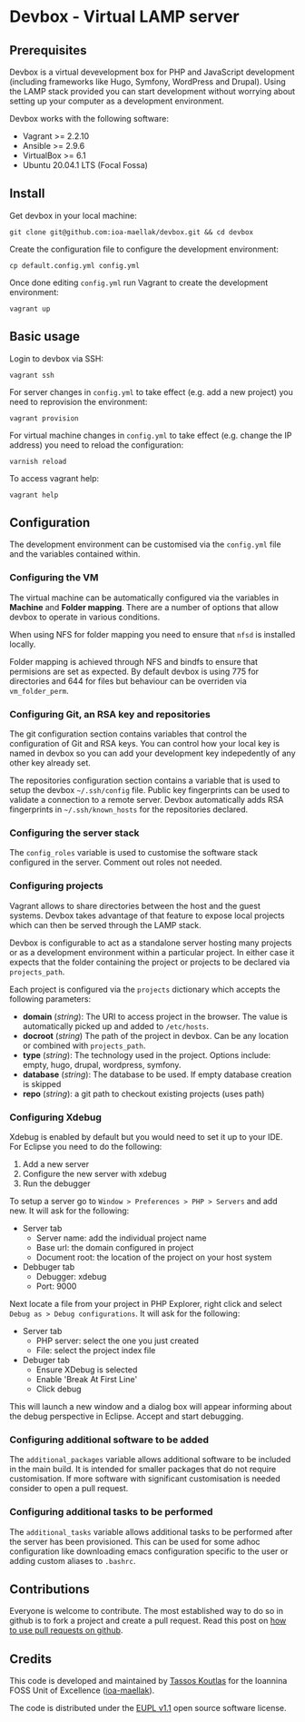 # Devbox - Virtual LAMP server

## Prerequisites

Devbox is a virtual devevelopment box for PHP and JavaScript development
(including frameworks like Hugo, Symfony, WordPress and Drupal). Using the LAMP
stack provided you can start development without worrying about setting up your
computer as a development environment.

Devbox works with the following software:

  - Vagrant >= 2.2.10
  - Ansible >= 2.9.6
  - VirtualBox >= 6.1
  - Ubuntu 20.04.1 LTS (Focal Fossa)

## Install

Get devbox in your local machine:

```
git clone git@github.com:ioa-maellak/devbox.git && cd devbox
```

Create the configuration file to configure the development environment:

```
cp default.config.yml config.yml
```

Once done editing `config.yml` run Vagrant to create the development
environment:

```
vagrant up
```

## Basic usage

Login to devbox via SSH:

```
vagrant ssh
```

For server changes in `config.yml` to take effect (e.g. add a new project) you
need to reprovision the environment:

```
vagrant provision
```

For virtual machine changes in `config.yml` to take effect (e.g. change the IP
address) you need to reload the configuration:

```
varnish reload
```

To access vagrant help:

```
vagrant help
```

## Configuration

The development environment can be customised via the `config.yml` file and the
variables contained within.

### Configuring the VM

The virtual machine can be automatically configured via the variables in
**Machine** and **Folder mapping**. There are a number of options that allow
devbox to operate in various conditions.

When using NFS for folder mapping you need to ensure that `nfsd` is installed locally.

Folder mapping is achieved through NFS and bindfs to ensure that permisions are
set as expected. By default devbox is using 775 for directories and 644 for
files but behaviour can be overriden via `vm_folder_perm`.

### Configuring Git, an RSA key and repositories

The git configuration section contains variables that control the configuration
of Git and RSA keys. You can control how your local key is named in devbox so
you can add your development key indepedently of any other key already set.

The repositories configuration section contains a variable that is used to setup
the devbox `~/.ssh/config` file. Public key fingerprints can be used to validate
a connection to a remote server. Devbox automatically adds RSA fingerprints
in `~/.ssh/known_hosts` for the repositories declared.

### Configuring the server stack

The `config_roles` variable is used to customise the software stack configured
in the server. Comment out roles not needed.

### Configuring projects

Vagrant allows to share directories between the host and the guest
systems. Devbox takes advantage of that feature to expose local projects which
can then be served through the LAMP stack.

Devbox is configurable to act as a standalone server hosting many projects or as
a development environment within a particular project. In either case it expects
that the folder containing the project or projects to be declared via
`projects_path`.

Each project is configured via the `projects` dictionary which accepts the
following parameters:

  - **domain** (_string_): The URI to access project in the browser. The value is
  automatically picked up and added to `/etc/hosts`.
  - **docroot** (_string_) The path of the project in devbox. Can be any
    location or combined with `projects_path`.
  - **type** (_string_): The technology used in the project. Options include:
    empty, hugo, drupal, wordpress, symfony.
  - **database** (_string_): The database to be used. If empty database creation is skipped
  - **repo** (_string_): a git path to checkout existing projects (uses path)

### Configuring Xdebug
Xdebug is enabled by default but you would need to set it up to your IDE. For
Eclipse you need to do the following:

  1. Add a new server
  2. Configure the new server with xdebug
  3. Run the debugger

To setup a server go to `Window > Preferences > PHP > Servers` and add new. It
will ask for the following:

  - Server tab
    - Server name: add the individual project name
	- Base url: the domain configured in project
	- Document root: the location of the project on your host system
  - Debbuger tab
    - Debugger: xdebug
	- Port: 9000

Next locate a file from your project in PHP Explorer, right click and select
`Debug as > Debug configurations`. It will ask for the following:

  - Server tab
    - PHP server: select the one you just created
	- File: select the project index file
  - Debuger tab
    - Ensure XDebug is selected
	- Enable 'Break At First Line'
	- Click debug

This will launch a new window and a dialog box will appear informing about the
debug perspective in Eclipse. Accept and start debugging.

### Configuring additional software to be added

The `additional_packages` variable allows additional software to be included in
the main build. It is intended for smaller packages that do not require
customisation. If more software with significant customisation is needed
consider to open a pull request.

### Configuring additional tasks to be performed

The `additional_tasks` variable allows additional tasks to be performed after
the server has been provisioned. This can be used for some adhoc configuration
like downloading emacs configuration specific to the user or adding custom
aliases to `.bashrc`.

## Contributions

Everyone is welcome to contribute. The most established way to do so in github
is to fork a project and create a pull request. Read this post on
[how to use pull requests on github](https://help.github.com/articles/using-pull-requests/).

## Credits

This code is developed and maintained by
[Tassos Koutlas](https://github.com/tassoskoutlas) for the Ioannina FOSS Unit of
Excellence ([ioa-maellak](https://github.com/ioa-maellak/)).

The code is distributed under the
[EUPL v1.1](http://ec.europa.eu/idabc/eupl.html) open source software license.
